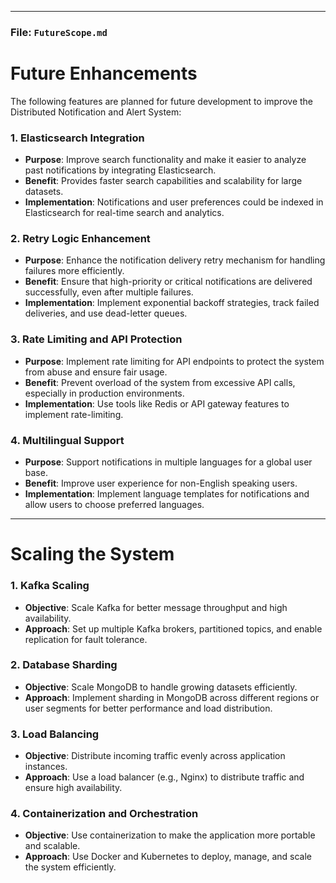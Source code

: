 
---

### **File: `FutureScope.md`**

# Future Enhancements

The following features are planned for future development to improve the Distributed Notification and Alert System:

### 1. **Elasticsearch Integration**
   - **Purpose**: Improve search functionality and make it easier to analyze past notifications by integrating Elasticsearch.
   - **Benefit**: Provides faster search capabilities and scalability for large datasets.
   - **Implementation**: Notifications and user preferences could be indexed in Elasticsearch for real-time search and analytics.

### 2. **Retry Logic Enhancement**
   - **Purpose**: Enhance the notification delivery retry mechanism for handling failures more efficiently.
   - **Benefit**: Ensure that high-priority or critical notifications are delivered successfully, even after multiple failures.
   - **Implementation**: Implement exponential backoff strategies, track failed deliveries, and use dead-letter queues.

### 3. **Rate Limiting and API Protection**
   - **Purpose**: Implement rate limiting for API endpoints to protect the system from abuse and ensure fair usage.
   - **Benefit**: Prevent overload of the system from excessive API calls, especially in production environments.
   - **Implementation**: Use tools like Redis or API gateway features to implement rate-limiting.

### 4. **Multilingual Support**
   - **Purpose**: Support notifications in multiple languages for a global user base.
   - **Benefit**: Improve user experience for non-English speaking users.
   - **Implementation**: Implement language templates for notifications and allow users to choose preferred languages.

---

# Scaling the System

### 1. **Kafka Scaling**
   - **Objective**: Scale Kafka for better message throughput and high availability.
   - **Approach**: Set up multiple Kafka brokers, partitioned topics, and enable replication for fault tolerance.

### 2. **Database Sharding**
   - **Objective**: Scale MongoDB to handle growing datasets efficiently.
   - **Approach**: Implement sharding in MongoDB across different regions or user segments for better performance and load distribution.

### 3. **Load Balancing**
   - **Objective**: Distribute incoming traffic evenly across application instances.
   - **Approach**: Use a load balancer (e.g., Nginx) to distribute traffic and ensure high availability.

### 4. **Containerization and Orchestration**
   - **Objective**: Use containerization to make the application more portable and scalable.
   - **Approach**: Use Docker and Kubernetes to deploy, manage, and scale the system efficiently.
